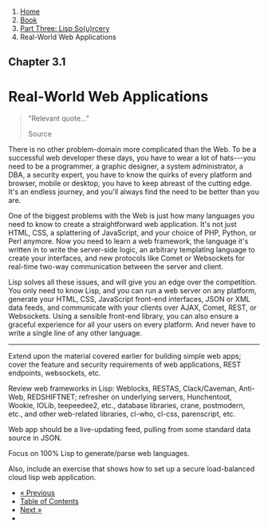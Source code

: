 <ol class="breadcrumb">
  <li><a href="/">Home</a></li>
  <li><a href="/book/">Book</a></li>
  <li><a href="/book/3-0-0-overview/">Part Three: Lisp So(u)rcery</a></li>
  <li class="active">Real-World Web Applications</li>
</ol>

## Chapter 3.1

# Real-World Web Applications

> "Relevant quote..."
> <footer>Source</footer>

There is no other problem-domain more complicated than the Web.  To be a successful web developer these days, you have to wear a lot of hats---you need to be a programmer, a graphic designer, a system administrator, a DBA, a security expert, you have to know the quirks of every platform and browser, mobile or desktop, you have to keep abreast of the cutting edge.  It's an endless journey, and you'll always find the need to be better than you are.

One of the biggest problems with the Web is just how many languages you need to know to create a straightforward web application.  It's not just HTML, CSS, a splattering of JavaScript, and your choice of PHP, Python, or Perl anymore.  Now you need to learn a web framework, the language it's written in to write the server-side logic, an arbitrary templating language to create your interfaces, and new protocols like Comet or Websockets for real-time two-way communication between the server and client.

Lisp solves all these issues, and will give you an edge over the competition.  You only need to know Lisp, and you can run a web server on any platform, generate your HTML, CSS, JavaScript front-end interfaces, JSON or XML data feeds, and communicate with your clients over AJAX, Comet, REST, or Websockets.  Using a sensible front-end library, you can also ensure a graceful experience for all your users on every platform.  And never have to write a single line of any other language.

---

Extend upon the material covered earlier for building simple web apps; cover the feature and security requirements of web applications, REST endpoints, websockets, etc.

Review web frameworks in Lisp: Weblocks, RESTAS, Clack/Caveman, Anti-Web, REDSHIFTNET; refresher on underlying servers, Hunchentoot, Wookie, IOLib, teepeedee2, etc., database libraries, crane, postmodern, etc., and other web-related libraries, cl-who, cl-css, parenscript, etc.

Web app should be a live-updating feed, pulling from some standard data source in JSON.

Focus on 100% Lisp to generate/parse web languages.

Also, include an exercise that shows how to set up a secure load-balanced cloud lisp web application.

<ul class="pager">
  <li class="previous"><a href="/book/3-0-0-overview/">&laquo; Previous</a></li>
  <li><a href="/book/">Table of Contents</a></li>
  <li class="next"><a href="/book/3-02-0-mobile/">Next &raquo;</a><li>
</ul>
